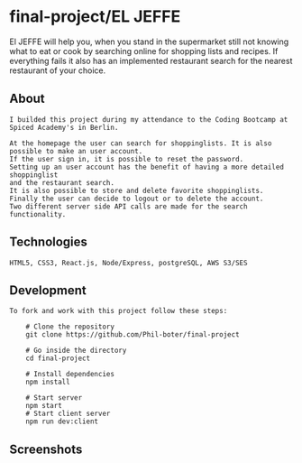 # final-project/EL JEFFE

El JEFFE will help you, when you stand in the supermarket still not knowing what to eat or cook 
by searching online for shopping lists and recipes.
If everything fails it also has an implemented restaurant search for the nearest restaurant of your choice.

## About
    I builded this project during my attendance to the Coding Bootcamp at Spiced Academy's in Berlin.

    At the homepage the user can search for shoppinglists. It is also possible to make an user account. 
    If the user sign in, it is possible to reset the password. 
    Setting up an user account has the benefit of having a more detailed shoppinglist 
    and the restaurant search.
    It is also possible to store and delete favorite shoppinglists. 
    Finally the user can decide to logout or to delete the account.
    Two different server side API calls are made for the search functionality.
    

## Technologies 
    HTML5, CSS3, React.js, Node/Express, postgreSQL, AWS S3/SES
    

## Development
    To fork and work with this project follow these steps:

        # Clone the repository
        git clone https://github.com/Phil-boter/final-project

        # Go inside the directory
        cd final-project

        # Install dependencies
        npm install

        # Start server
        npm start
        # Start client server
        npm run dev:client

## Screenshots
